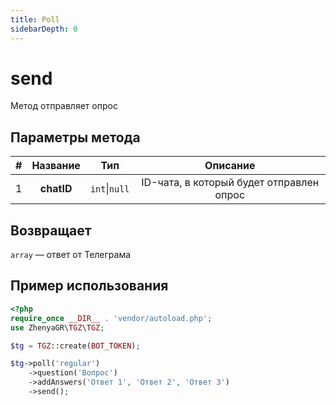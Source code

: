 ```yaml
---
title: Poll
sidebarDepth: 0
---
```


# send
Метод отправляет опрос

## Параметры метода
| # |  Название  |      Тип      |                 Описание                 |
|:-:|:----------:|:-------------:|:----------------------------------------:|
| 1 | **chatID** | `int`\|`null` | ID-чата, в который будет отправлен опрос |

## Возвращает
`array` — ответ от Телеграма

## Пример использования
```php
<?php
require_once __DIR__ . 'vendor/autoload.php'; 
use ZhenyaGR\TGZ\TGZ;

$tg = TGZ::create(BOT_TOKEN);

$tg->poll('regular')
    ->question('Вопрос')
    ->addAnswers('Ответ 1', 'Ответ 2', 'Ответ 3')
    ->send();
```